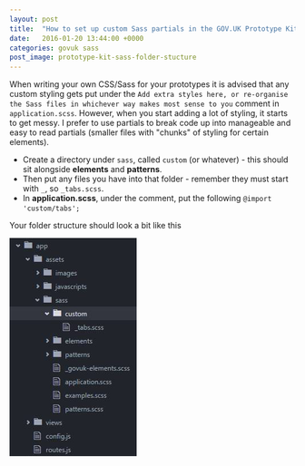 ```yaml
---
layout: post
title:  "How to set up custom Sass partials in the GOV.UK Prototype Kit"
date:   2016-01-20 13:44:00 +0000
categories: govuk sass
post_image: prototype-kit-sass-folder-stucture
---
```


When writing your own CSS/Sass for your prototypes it is advised that any custom styling gets put under the `Add extra styles here, or re-organise the Sass files in whichever way makes most sense to you` comment in `application.scss`. However, when you start adding a lot of styling, it starts to get messy. I prefer to use partials to break code up into manageable and easy to read partials (smaller files with "chunks" of styling for certain elements).

* Create a directory under `sass`, called `custom` (or whatever) - this should sit alongside **elements** and **patterns**.
* Then put any files you have into that folder - remember they must start with `_`, so `_tabs.scss`.
* In **application.scss**, under the comment, put the following `@import 'custom/tabs';`

Your folder structure should look a bit like this

![Prototype Kit Sass folder structure](/images/posts/prototype-kit-sass-folder-stucture.jpg "Prototype Kit Sass folder structure")
